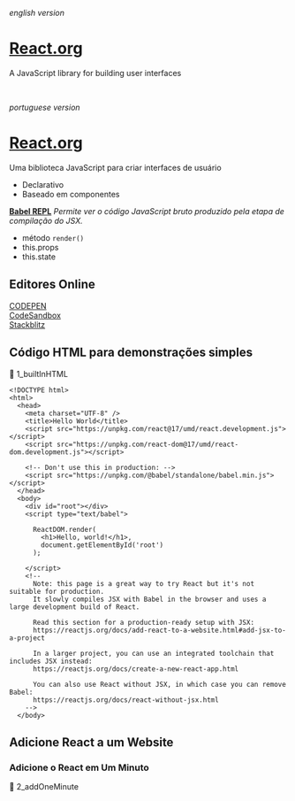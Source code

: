 _english version_  

# [React.org](https://reactjs.org/)

A JavaScript library for building user interfaces  

<br>

_portuguese version_  

# [React.org](https://pt-br.reactjs.org/)

Uma biblioteca JavaScript para criar interfaces de usuário  

- Declarativo  
- Baseado em componentes  

**[Babel REPL](https://babeljs.io/repl/)**
_Permite ver o código JavaScript bruto produzido pela etapa de compilação do JSX._  

- método ```render()```  
- this.props  
- this.state  

## Editores Online

[CODEPEN](https://codepen.io/)  
[CodeSandbox](https://codesandbox.io/)  
[Stackblitz](https://stackblitz.com/)  

## Código HTML para demonstrações simples

:file_folder: 1_builtInHTML  

```
<!DOCTYPE html>
<html>
  <head>
    <meta charset="UTF-8" />
    <title>Hello World</title>
    <script src="https://unpkg.com/react@17/umd/react.development.js"></script>
    <script src="https://unpkg.com/react-dom@17/umd/react-dom.development.js"></script>

    <!-- Don't use this in production: -->
    <script src="https://unpkg.com/@babel/standalone/babel.min.js"></script>
  </head>
  <body>
    <div id="root"></div>
    <script type="text/babel">

      ReactDOM.render(
        <h1>Hello, world!</h1>,
        document.getElementById('root')
      );

    </script>
    <!--
      Note: this page is a great way to try React but it's not suitable for production.
      It slowly compiles JSX with Babel in the browser and uses a large development build of React.

      Read this section for a production-ready setup with JSX:
      https://reactjs.org/docs/add-react-to-a-website.html#add-jsx-to-a-project

      In a larger project, you can use an integrated toolchain that includes JSX instead:
      https://reactjs.org/docs/create-a-new-react-app.html

      You can also use React without JSX, in which case you can remove Babel:
      https://reactjs.org/docs/react-without-jsx.html
    -->
  </body>
```

## Adicione React a um Website

### Adicione o React em Um Minuto

:file_folder: 2_addOneMinute  
